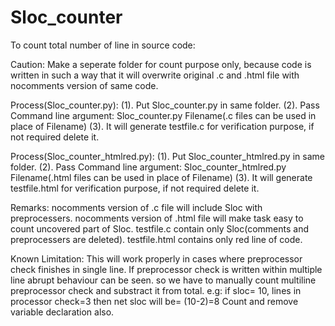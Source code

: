 # Sloc_counter
To count total number of line in source code:

Caution:
Make a seperate folder for count purpose only, because code is written in such a way 
that it will overwrite original .c and .html file with nocomments version of same code.

Process(Sloc_counter.py):
(1). Put Sloc_counter.py in same folder.
(2). Pass Command line argument: Sloc_counter.py Filename(.c files can be used in place of Filename)
(3). It will generate testfile.c for verification purpose, if not required delete it.

Process(Sloc_counter_htmlred.py):
(1). Put Sloc_counter_htmlred.py in same folder.
(2). Pass Command line argument: Sloc_counter_htmlred.py Filename(.html files can be used in place of Filename)
(3). It will generate testfile.html for verification purpose, if not required delete it.

Remarks:
nocomments version of .c file will include Sloc with preprocessers.
nocomments version of .html file will make task easy to count uncovered part of Sloc.
testfile.c contain only Sloc(comments and preprocessers are deleted).
testfile.html contains only red line of code.

Known Limitation:
This will work properly in cases where preprocessor check finishes in single line.
If preprocessor check is written within multiple line abrupt behaviour can be seen.
so we have to manually count multiline preprocessor check and substract it from total.
e.g: if sloc= 10, lines in processor check=3 then net sloc will be= (10-2)=8
Count and remove variable declaration also.
